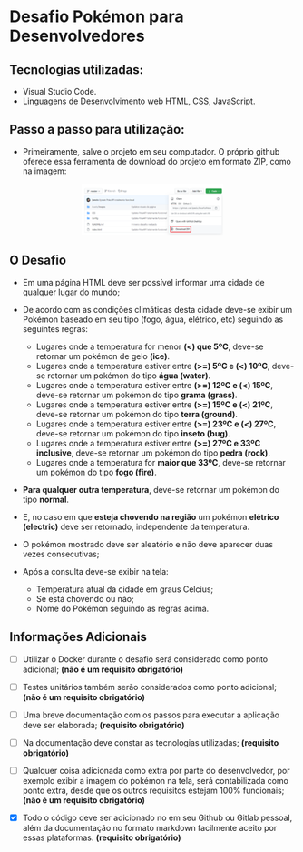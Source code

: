 # Desafio Pokémon para Desenvolvedores
## Tecnologias utilizadas:
- Visual Studio Code.
- Linguagens de Desenvolvimento web HTML, CSS, JavaScript. 
## Passo a passo para utilização:
- Primeiramente, salve o projeto em seu computador. O próprio github oferece essa ferramenta de download do projeto em formato ZIP, como na imagem:

<p align="center">
    <img src="assets/images/telaDownload.png" width="250"/>
</p>

## O Desafio
- Em uma página HTML deve ser possível informar uma cidade de qualquer lugar do mundo;
- De acordo com as condições climáticas desta cidade deve-se exibir um Pokémon baseado em seu tipo (fogo, água, elétrico, etc) seguindo as seguintes regras:

  - Lugares onde a temperatura for menor **(<) que 5ºC**, deve-se retornar um pokémon de gelo **(ice)**.
  - Lugares onde a temperatura estiver entre **(>=) 5ºC e (<) 10ºC**, deve-se retornar um pokémon do tipo **água (water)**.
  - Lugares onde a temperatura estiver entre **(>=) 12ºC e (<) 15ºC**, deve-se retornar um pokémon do tipo **grama (grass)**.
  - Lugares onde a temperatura estiver entre **(>=) 15ºC e (<) 21ºC**, deve-se retornar um pokémon do tipo **terra (ground)**.
  - Lugares onde a temperatura estiver entre **(>=) 23ºC e (<) 27ºC**, deve-se retornar um pokémon do tipo **inseto (bug)**.
  - Lugares onde a temperatura estiver entre **(>=) 27ºC e 33ºC inclusive**, deve-se retornar um pokémon do tipo **pedra (rock)**.
  - Lugares onde a temperatura for **maior que 33ºC**, deve-se retornar um pokémon do tipo **fogo (fire)**.

- **Para qualquer outra temperatura**, deve-se retornar um pokémon do tipo **normal**.
- E, no caso em que **esteja chovendo na região** um pokémon **elétrico (electric)** deve ser retornado, independente da temperatura.


- O pokémon mostrado deve ser aleatório e não deve aparecer duas vezes consecutivas;
- Após a consulta deve-se exibir na tela:

  - Temperatura atual da cidade em graus Celcius;
  - Se está chovendo ou não;
  - Nome do Pokémon seguindo as regras acima.
## Informações Adicionais
* [ ] Utilizar o Docker durante o desafio será considerado como ponto adicional; **(não é um requisito obrigatório)**

* [ ] Testes unitários também serão considerados como ponto adicional; **(não é um requisito obrigatório)**

* [ ] Uma breve documentação com os passos para executar a aplicação deve ser elaborada; **(requisito obrigatório)**

* [ ] Na documentação deve constar as tecnologias utilizadas; **(requisito obrigatório)**

* [ ] Qualquer coisa adicionada como extra por parte do desenvolvedor, por exemplo exibir a imagem do pokémon na tela, será contabilizada como ponto extra, desde que os outros requisitos estejam 100% funcionais; **(não é um requisito obrigatório)**

* [x] Todo o código deve ser adicionado no em seu Github ou Gitlab pessoal, além da documentação no formato markdown facilmente aceito por essas plataformas. **(requisito obrigatório)**
